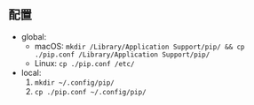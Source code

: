 ## 配置

- global:
  - macOS: `mkdir /Library/Application Support/pip/ && cp ./pip.conf /Library/Application Support/pip/`
  - Linux: `cp ./pip.conf /etc/`
- local:
  1. `mkdir ~/.config/pip/`
  2. `cp ./pip.conf ~/.config/pip/`
